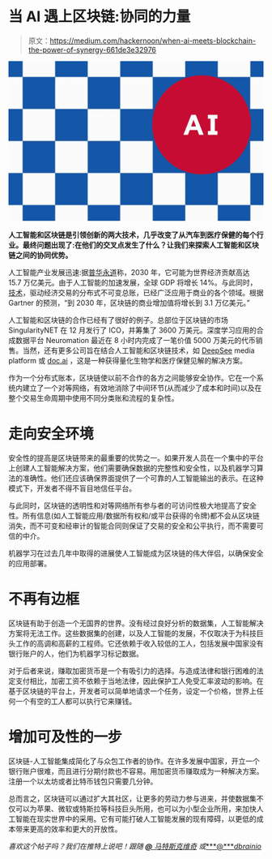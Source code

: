 # 当 AI 遇上区块链:协同的力量

> 原文：<https://medium.com/hackernoon/when-ai-meets-blockchain-the-power-of-synergy-661de3e32976>

![](img/331cee3a222b3cde6bf57d973c98364f.png)

**人工智能和区块链是引领创新的两大技术，几乎改变了从汽车到医疗保健的每个行业。最终问题出现了:在他们的交叉点发生了什么？让我们来探索人工智能和区块链之间的协同优势。**

人工智能产业发展迅速:据[普华永道](https://www.pwc.com/gx/en/issues/analytics/assets/pwc-ai-analysis-sizing-the-prize-report.pdf)称，2030 年，它可能为世界经济贡献高达 15.7 万亿美元。由于人工智能的加速发展，全球 GDP 将增长 14%。与此同时，[技术](https://hackernoon.com/tagged/technology)，驱动经济交易的分布式不可变总账，已经广泛应用于商业的各个领域。根据 Gartner 的预测，“到 2030 年，区块链的商业增加值将增长到 3.1 万亿美元。”

人工智能和区块链的合作已经有了很好的例子。总部位于区块链的市场 SingularityNET 在 12 月发行了 ICO，并筹集了 3600 万美元。深度学习应用的合成数据平台 Neuromation 最近在 8 小时内完成了一笔价值 5000 万美元的代币销售。当然，还有更多公司旨在结合人工智能和区块链技术，如 [DeepSee](https://www.deepsee.io) media platform 或 [doc.ai](https://doc.ai) ，这是一种获得量化生物学和医疗保健见解的解决方案。

作为一个分布式账本，区块链使以前不合作的各方之间能够安全协作。它在一个系统内建立了一个对等网络，有效地消除了中间环节(从而减少了成本和时间)以及在整个交易生命周期中使用不同分类账和流程的复杂性。

# **走向安全环境**

安全性的提高是区块链带来的最重要的优势之一。如果开发人员在一个集中的平台上创建人工智能解决方案，他们需要确保数据的完整性和安全性，以及机器学习算法的准确性。他们还应该确保界面提供了一个可靠的人工智能输出的表示。在这种模式下，开发者不得不盲目地信任平台。

与此同时，区块链的透明性和对等网络所有参与者的可访问性极大地提高了安全性。所有信息(如人工智能应用/数据所有权和/或平台获得的令牌)都不会从区块链消失，而不可变和经审计的智能合同则保证了交易的安全和公平执行，而不需要可信的中介。

机器学习在过去几年中取得的进展使人工智能成为区块链的伟大伴侣，以确保安全的应用部署。

# **不再有边框**

区块链有助于创造一个无国界的世界。没有经过良好分析的数据集，人工智能解决方案将无法工作。这些数据集的创建，以及人工智能的发展，不仅取决于为科技巨头工作的高调和高薪的工程师。它还依赖于收入较低的工人，包括发展中国家没有银行账户的人，他们为机器学习标记数据。

对于后者来说，赚取加密货币是一个有吸引力的选择。与造成法律和银行困难的法定支付相比，加密工资不依赖于当地法律，因此保护工人免受汇率波动的影响。在基于区块链的平台上，开发者可以简单地请求一个任务，设定一个价格，世界上任何一个有空的工人都可以执行它来赚钱。

# **增加可及性的一步**

区块链-人工智能集成简化了与众包工作者的协作。在许多发展中国家，开立一个银行账户很难，而且进行分期付款也不容易。用加密货币赚取成为一种解决方案。注册一个以太坊或者比特币钱包只需要几分钟。

总而言之，区块链可以通过扩大其社区，让更多的劳动力参与进来，并使数据集不仅可以为苹果、微软或特斯拉等科技巨头所用，也可以为小型企业所用，来加快人工智能在现实世界中的采用。它有可能打破人工智能发展的现有障碍，以更低的成本带来更高的效率和更大的开放性。

*喜欢这个帖子吗？我们在推特上说吧！跟随* [***@*** *马特斯克维奇*](https://twitter.com/matskevich) *或*[***@****dbrainio*](https://twitter.com/dbrainio)